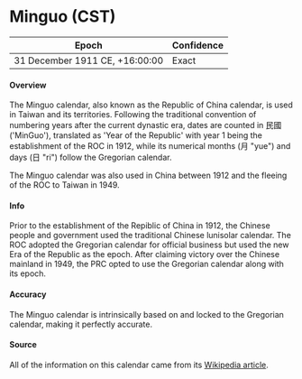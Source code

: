 # Minguo (CST)

| Epoch                        | Confidence |
| ---------------------------- | ---------- |
| 31 December 1911 CE, +16:00:00 | Exact     |

#### Overview

The Minguo calendar, also known as the Republic of China calendar, is used in Taiwan and its territories. Following the traditional convention of numbering years after the current dynastic era, dates are counted in 民國 ('MinGuo'), translated as 'Year of the Republic' with year 1 being the establishment of the ROC in 1912, while its numerical months (月 "yue") and days (日 "ri") follow the Gregorian calendar.

The Minguo calendar was also used in China between 1912 and the fleeing of the ROC to Taiwan in 1949.

#### Info

Prior to the establishment of the Repiblic of China in 1912, the Chinese people and government used the traditional Chinese lunisolar calendar. The ROC adopted the Gregorian calendar for official business but used the new Era of the Republic as the epoch. After claiming victory over the Chinese mainland in 1949, the PRC opted to use the Gregorian calendar along with its epoch.

#### Accuracy

The Minguo calendar is intrinsically based on and locked to the Gregorian calendar, making it perfectly accurate.

#### Source

All of the information on this calendar came from its [Wikipedia article](https://en.wikipedia.org/wiki/Republic_of_China_calendar).
